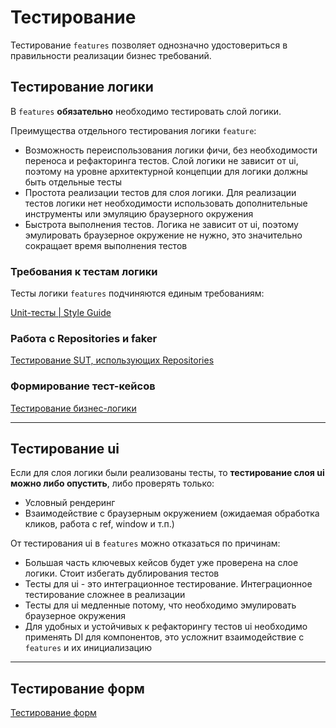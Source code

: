 # Тестирование

Тестирование `features` позволяет однозначно удостовериться в правильности реализации бизнес требований.

## Тестирование логики

В `features` **обязательно** необходимо тестировать слой логики.

Преимущества отдельного тестирования логики `feature`:

- Возможность переиспользования логики фичи, без необходимости переноса и рефакторинга тестов.
  Слой логики не зависит от ui, поэтому на уровне архитектурной концепции для логики должны быть отдельные тесты
- Простота реализации тестов для слоя логики. Для реализации тестов логики нет необходимости использовать дополнительные инструменты или эмуляцию  браузерного окружения
- Быстрота выполнения тестов. Логика не зависит от ui, поэтому эмулировать браузерное окружение не нужно, это значительно сокращает время выполнения тестов

### Требования к тестам логики

Тесты логики `features` подчиняются единым требованиям:

[Unit-тесты | Style Guide](/unit-testing/overview.md)

### Работа с Repositories и faker

[Тестирование SUT, использующих Repositories](/unit-testing/fake-data.md)

### Формирование тест-кейсов

[Тестирование бизнес-логики](/unit-testing/test-coverage-principles.md)

---

## Тестирование ui

Если для слоя логики были реализованы тесты, то **тестирование слоя ui можно либо опустить**, либо проверять только:

- Условный рендеринг
- Взаимодействие с браузерным окружением (ожидаемая обработка кликов, работа с ref, window и т.п.)

От тестирования ui в `features` можно отказаться по причинам:

- Большая часть ключевых кейсов будет уже проверена на слое логики. Стоит избегать дублирования тестов
- Тесты для ui - это интеграционное тестирование. Интеграционное тестирование сложнее в реализации
- Тесты для ui медленные потому, что необходимо эмулировать браузерное окружения
- Для удобных и устойчивых к рефакторингу тестов ui необходимо применять DI для компонентов, это усложнит взаимодействие с `features` и их инициализацию

---

## Тестирование форм
<!-- TODO: вставить ссылку на тестирование форм -->
[Тестирование форм]()
